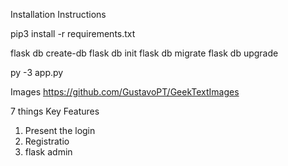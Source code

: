 
Installation Instructions

pip3 install -r requirements.txt 

flask db create-db 
flask db init 
flask db migrate 
flask db upgrade 

py -3 app.py 

Images 
https://github.com/GustavoPT/GeekTextImages

7 things 
Key Features 

1. Present the login 
2. Registratio
3. flask admin 













